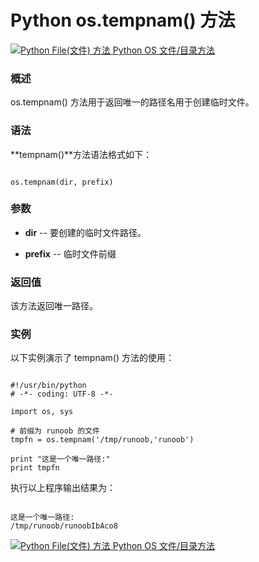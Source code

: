 Python os.tempnam() 方法
======================

 [![Python File(文件) 方法](../images/up.gif)
 Python OS 文件/目录方法](os-file-methods.html)


  ### 概述

 os.tempnam() 方法用于返回唯一的路径名用于创建临时文件。

 ### 语法

 **tempnam()**方法语法格式如下：

 
```

os.tempnam(dir, prefix)

```

 ### 参数

  * **dir** -- 要创建的临时文件路径。


 * **prefix** -- 临时文件前缀


  ### 返回值

 该方法返回唯一路径。

 ### 实例

 以下实例演示了 tempnam() 方法的使用：

 
```

#!/usr/bin/python
# -*- coding: UTF-8 -*-

import os, sys

# 前缀为 runoob 的文件
tmpfn = os.tempnam('/tmp/runoob,'runoob')

print "这是一个唯一路径:"
print tmpfn

```

 执行以上程序输出结果为：

 
```

这是一个唯一路径:
/tmp/runoob/runoobIbAco8

```

 [![Python File(文件) 方法](../images/up.gif)
 Python OS 文件/目录方法](os-file-methods.html)